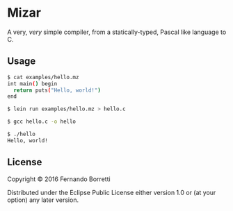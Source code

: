 # Mizar

A very, *very* simple compiler, from a statically-typed, Pascal like language to
C.

## Usage

```bash
$ cat examples/hello.mz
int main() begin
  return puts("Hello, world!")
end

$ lein run examples/hello.mz > hello.c

$ gcc hello.c -o hello

$ ./hello
Hello, world!
```

## License

Copyright © 2016 Fernando Borretti

Distributed under the Eclipse Public License either version 1.0 or (at
your option) any later version.
